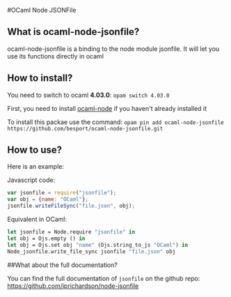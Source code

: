 #OCaml Node JSONFile

## What is ocaml-node-jsonfile?

ocaml-node-jsonfile is a binding to the node module jsonfile. It will let you use its functions directly in ocaml

## How to install?

You need to switch to ocaml **4.03.0**:
`opam switch 4.03.0`

First, you need to install [ocaml-node](https://github.com/besport/ocaml-node.git) if you haven't already installed it

To install this packae use the command:
`opam pin add ocaml-node-jsonfile https://github.com/besport/ocaml-node-jsonfile.git`

## How to use?

Here is an example:

Javascript code:

```JavaScript
var jsonfile = require("jsonfile");
var obj = {name: "OCaml"};
jsonfile.writeFileSync("file.json", obj);
```

Equivalent in OCaml:

```OCaml
let jsonfile = Node.require "jsonfile" in
let obj = Ojs.empty () in
let obj = Ojs.set obj "name" (Ojs.string_to_js "OCaml") in
Node_jsonfile.write_file_sync jsonfile "file.json" obj
```

##What about the full documentation?
 
You can find the full documentation of `jsonfile` on the github repo:  
https://github.com/jprichardson/node-jsonfile